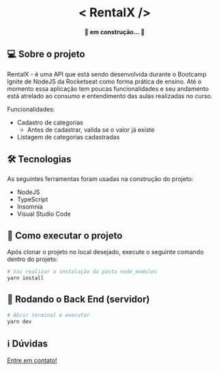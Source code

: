 <h1 align="center">
    < RentalX />
</h1>

<h4 align="center"> 
	🚧 em construção... 🚧
</h4>

## 💻 Sobre o projeto

RentalX - é uma API que está sendo desenvolvida durante o Bootcamp Ignite de NodeJS da Rocketseat como forma prática de ensino. Até o momento essa aplicação tem poucas 
funcionalidades e seu andamento está atrelado ao consumo e entendimento das aulas realizadas no curso.

Funcionalidades:
- Cadastro de categorias
    - Antes de cadastrar, valida se o valor já existe
- Listagem de categorias cadastradas


## 🛠 Tecnologias

As seguintes ferramentas foram usadas na construção do projeto:

- NodeJS
- TypeScript
- Insomnia
- Visual Studio Code


## 🚀 Como executar o projeto

Após clonar o projeto no local desejado, execute o seguinte comando dentro do projeto:
```bash
# Vai realizar a instalação da pasta node_modules
yarn install
```


## 🎲 Rodando o Back End (servidor)

```bash
# Abrir terminal e executar
yarn dev
```

## ℹ Dúvidas
[Entre em contato!](https://www.linkedin.com/in/vitorroliveiraa/)
